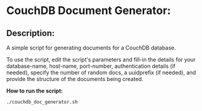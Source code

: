 # CouchDB Document Generator:
## Description:
A simple script for generating documents for a CouchDB database.

To use the script, edit the script's parameters and fill-in the details for your database-name, host-name, port-number, authentication details (if needed), specify the number of random docs, a uuidprefix (if needed), and provide the structure of the documents being created.


**How to run the script:**
```bash
./couchdb_doc_generator.sh
```

